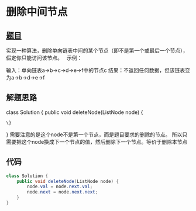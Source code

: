 # 删除中间节点

## [题目](https://leetcode-cn.com/problems/delete-middle-node-lcci/)
实现一种算法，删除单向链表中间的某个节点（即不是第一个或最后一个节点），假定你只能访问该节点。
 
示例：

输入：单向链表a->b->c->d->e->f中的节点c
结果：不返回任何数据，但该链表变为a->b->d->e->f

## 解题思路
class Solution \{
    public void deleteNode(ListNode node) \{

    \}
\}
需要注意的是这个node不是第一个节点，而是题目要求的删除的节点。
所以只需要把这个node换成下一个节点的值，然后删除下一个节点。等价于删除本节点

## 代码
```java
class Solution {
    public void deleteNode(ListNode node) {
        node.val = node.next.val;
        node.next = node.next.next;
    }
}
```
